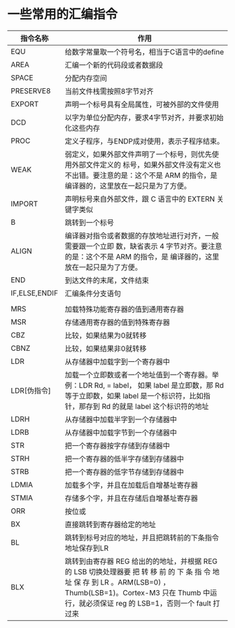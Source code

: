 # 一些常用的汇编指令



| 指令名称      | 作用                                                         |
| ------------- | ------------------------------------------------------------ |
| EQU           | 给数字常量取一个符号名，相当于C语言中的define                |
| AREA          | 汇编一个新的代码段或者数据段                                 |
| SPACE         | 分配内存空间                                                 |
| PRESERVE8     | 当前文件栈需按照8字节对齐                                    |
| EXPORT        | 声明一个标号具有全局属性，可被外部的文件使用                 |
| DCD           | 以字为单位分配内存，要求4字节对齐，并要求初始化这些内存      |
| PROC          | 定义子程序，与ENDP成对使用，表示子程序结束。                 |
| WEAK          | 弱定义，如果外部文件声明了一个标号，则优先使用外部文件定义的 标号，如果外部文件没有定义也不出错。要注意的是：这个不是 ARM 的指令，是编译器的，这里放在一起只是为了方便。 |
| IMPORT        | 声明标号来自外部文件，跟 C 语言中的 EXTERN 关键字类似        |
| B             | 跳转到一个标号                                               |
| ALIGN         | 编译器对指令或者数据的存放地址进行对齐，一般需要跟一个立即 数，缺省表示 4 字节对齐。要注意的是：这个不是 ARM 的指令，是 编译器的，这里放在一起只是为了方便。 |
| END           | 到达文件的末尾，文件结束                                     |
| IF,ELSE,ENDIF | 汇编条件分支语句                                             |
|               |                                                              |
| MRS           | 加载特殊功能寄存器的值到通用寄存器                           |
| MSR           | 存储通用寄存器的值到特殊寄存器                               |
| CBZ           | 比较，如果结果为0就转移                                      |
| CBNZ          | 比较，如果结果非0就转移                                      |
| LDR           | 从存储器中加载字到一个寄存器中                               |
| LDR[伪指令]   | 加载一个立即数或者一个地址值到一个寄存器。举例：LDR Rd, = label， 如果 label 是立即数，那 Rd 等于立即数，如果 label 是一个标识符，比如指针，那存到 Rd 的就是 label 这个标识符的地址 |
| LDRH          | 从存储器中加载半字到一个存储器中                             |
| LDRB          | 从存储器中加载字节到一个存储器中                             |
| STR           | 把一个寄存器按字存储到存储器中                               |
| STRH          | 把一个寄存器的低半字存储到存储器中                           |
| STRB          | 把一个寄存器的低字节存储到存储器中                           |
| LDMIA         | 加载多个字，并且在加载后自增基址寄存器                       |
| STMIA         | 存储多个字，并且在存储后自增基址寄存器                       |
| ORR           | 按位或                                                       |
| BX            | 直接跳转到寄存器给定的地址                                   |
| BL            | 跳转到标号对应的地址，并且把跳转前的下条指令地址保存到LR     |
| BLX           | 跳转到由寄存器 REG 给出的的地址，并根据 REG 的 LSB 切换处理器要 把 转 移 前 的 下 条 指 令 地 址 保 存 到 LR 。ARM(LSB=0) ， Thumb(LSB=1)。Cortex-M3 只在 Thumb 中运行，就必须保证 reg 的 LSB=1，否则一个 fault 打过来 |